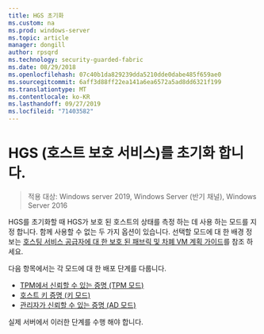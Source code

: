 ```yaml
---
title: HGS 초기화
ms.custom: na
ms.prod: windows-server
ms.topic: article
manager: dongill
author: rpsqrd
ms.technology: security-guarded-fabric
ms.date: 08/29/2018
ms.openlocfilehash: 07c40b1da829239dda5210dde0dabe485f659ae0
ms.sourcegitcommit: 6aff3d88ff22ea141a6ea6572a5ad8dd6321f199
ms.translationtype: MT
ms.contentlocale: ko-KR
ms.lasthandoff: 09/27/2019
ms.locfileid: "71403582"
---
```

# <a name="initialize-the-host-guardian-service-hgs"></a>HGS (호스트 보호 서비스)를 초기화 합니다.

>적용 대상: Windows server 2019, Windows Server (반기 채널), Windows Server 2016

HGS를 초기화할 때 HGS가 보호 된 호스트의 상태를 측정 하는 데 사용 하는 모드를 지정 합니다. 함께 사용할 수 없는 두 가지 옵션이 있습니다. 선택할 모드에 대 한 배경 정보는 [호스팅 서비스 공급자에 대 한 보호 된 패브릭 및 차폐 VM 계획 가이드](guarded-fabric-planning-for-hosters.md)를 참조 하세요.

다음 항목에서는 각 모드에 대 한 배포 단계를 다룹니다.

- [TPM에서 신뢰할 수 있는 증명 (TPM 모드)](guarded-fabric-initialize-hgs-tpm-mode.md)
- [호스트 키 증명 (키 모드)](guarded-fabric-initialize-hgs-key-mode.md)
- [관리자가 신뢰할 수 있는 증명 (AD 모드)](guarded-fabric-initialize-hgs-ad-mode.md)

실제 서버에서 이러한 단계를 수행 해야 합니다.